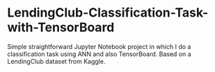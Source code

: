 # LendingClub-Classification-Task-with-TensorBoard
Simple straightforward Jupyter Notebook project in which I do a classification task using ANN and also TensorBoard. Based on a LendingClub dataset from Kaggle.
